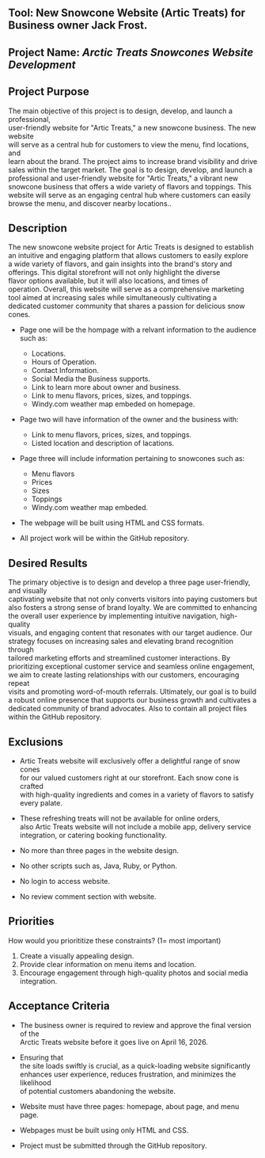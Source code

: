 ## Tool:  New Snowcone Website (Artic Treats) for Business owner Jack Frost.

## Project Name: *Arctic Treats Snowcones Website Development*

## Project Purpose
The main objective of this project is to design, develop, and launch a professional,  
user-friendly website for "Artic Treats," a new snowcone business. The new website  
will serve as a central hub for customers to view the menu, find locations, and  
learn about the brand. The project aims to increase brand visibility and drive   
sales within the target market. The goal is to design, develop, and launch a  
professional and user-friendly  website for "Artic Treats," a vibrant new  
snowcone business that offers a wide variety of flavors and toppings. This  
website will serve as an engaging central hub where customers can easily  
browse the menu, and discover nearby locations..

## Description
The new snowcone website project for Artic Treats is designed to establish  
an intuitive and engaging platform that allows customers to easily explore  
a wide variety of flavors, and gain insights into the brand's story and  
offerings. This digital storefront will not only highlight the diverse  
flavor options available, but it will also locations, and times of  
operation. Overall, this website will serve as a comprehensive marketing  
tool aimed at increasing sales while simultaneously cultivating a  
dedicated customer community that shares a passion for delicious snow cones.  

- Page one will be the hompage with a relvant information to the audience such as:
    - Locations.
    - Hours of Operation.
    - Contact Information.
    - Social Media the Business supports.
    - Link to learn more about owner and business.
    - Link to menu flavors, prices, sizes, and toppings.
    - Windy.com weather map embeded on homepage.  

- Page two will have information of the owner and the business with:
    - Link to menu flavors, prices, sizes, and toppings.
    - Listed location and description of lacations.  

- Page three will include information pertaining to snowcones such as:
    - Menu flavors
    - Prices
    - Sizes
    - Toppings
    - Windy.com weather map embeded.  

- The webpage will be built using HTML and CSS formats.
- All project work will be within the GitHub repository.  

## Desired Results
The primary objective is to design and develop a three page user-friendly, and visually  
captivating website that not only converts visitors into paying customers but  
also fosters a strong sense of brand loyalty. We are committed to enhancing  
the overall user experience by implementing intuitive navigation, high-quality  
visuals, and engaging content that resonates with our target audience. Our  
strategy focuses on increasing sales and elevating brand recognition through  
tailored marketing efforts and streamlined customer interactions. By  
prioritizing exceptional customer service and seamless online engagement,  
we aim to create lasting relationships with our customers, encouraging repeat  
visits and promoting word-of-mouth referrals. Ultimately, our goal is to build  
a robust online presence that supports our business growth and cultivates a  
dedicated community of brand advocates. Also to contain all project files within the GitHub repository.

## Exclusions
- Artic Treats website will exclusively offer a delightful range of snow cones  
for our valued customers right at our storefront. Each snow cone is crafted  
with high-quality ingredients and comes in a variety of flavors to satisfy  
every palate.  

- These refreshing treats will not be available for online orders,  
also Artic Treats website will not include a mobile app, delivery service  
integration, or catering booking functionality. 

- No more than three pages in the website design.  
- No other scripts such as, Java, Ruby, or Python.  
- No login to access website.  
- No review comment section with website.

## Priorities
How would you priorititize these constraints? (1= most important)
1. Create a visually appealing design.
2. Provide clear information on menu items and location.
3. Encourage engagement through high-quality photos and social media integration. 

## Acceptance Criteria
- The business owner is required to review and approve the final version of the  
Arctic Treats website before it goes live on April 16, 2026. 

- Ensuring that  
the site loads swiftly is crucial, as a quick-loading website significantly  
enhances user experience, reduces frustration, and minimizes the likelihood  
of potential customers abandoning the website.
  
- Website must have three pages: homepage, about page, and menu page.  
- Webpages must be built using only HTML and CSS.  
- Project must be submitted through the GitHub repository.

